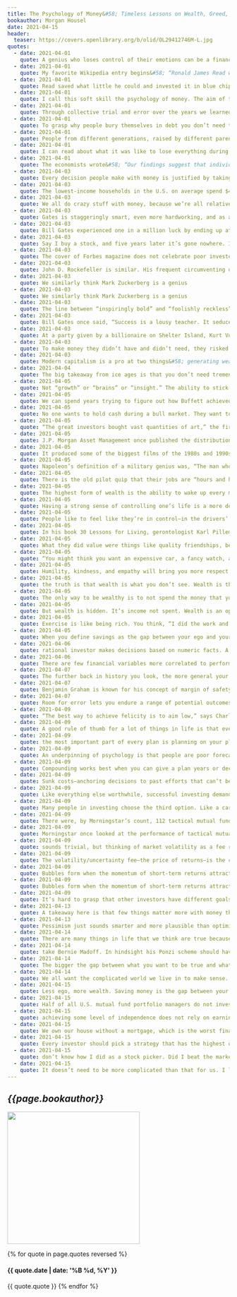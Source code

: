 ```yaml
---
title: The Psychology of Money&#58; Timeless Lessons on Wealth, Greed, and Happiness
bookauthor: Morgan Housel
date: 2021-04-15
header:
  teaser: https://covers.openlibrary.org/b/olid/OL29412746M-L.jpg
quotes:
  - date: 2021-04-01
    quote: A genius who loses control of their emotions can be a financial disaster. The opposite is also true. Ordinary folks with no financial education can be wealthy if they have a handful of behavioral skills that have nothing to do with formal measures of intelligence.
  - date: 2021-04-01
    quote: My favorite Wikipedia entry begins&#58; “Ronald James Read was an American philanthropist, investor, janitor, and gas station attendant.”
  - date: 2021-04-01
    quote: Read saved what little he could and invested it in blue chip stocks.
  - date: 2021-04-01
    quote: I call this soft skill the psychology of money. The aim of this book is to use short stories to convince you that soft skills are more important than the technical side of money. I’ll do this in a way that will help everyone—from Read to Fuscone and everyone in between—make better financial decisions.
  - date: 2021-04-01
    quote: Through collective trial and error over the years we learned how to become better farmers, skilled plumbers, and advanced chemists. But has trial and error taught us to become better with our personal finances? Are we less likely to bury ourselves in debt? More likely to save for a rainy day? Prepare for retirement? Have realistic views about what money does, and doesn’t do, to our happiness?
  - date: 2021-04-01
    quote: To grasp why people bury themselves in debt you don’t need to study interest rates; you need to study the history of greed, insecurity, and optimism. To get why investors sell out at the bottom of a bear market you don’t need to study the math of expected future returns; you need to think about the agony of looking at your family and wondering if your investments are imperiling their future.
  - date: 2021-04-01
    quote: People from different generations, raised by different parents who earned different incomes and held different values, in different parts of the world, born into different economies, experiencing different job markets with different incentives and different degrees of luck, learn very different lessons.
  - date: 2021-04-01
    quote: I can read about what it was like to lose everything during the Great Depression. But I don’t have the emotional scars of those who actually experienced it. And the person who lived through it can’t fathom why someone like me could come across as complacent about things like owning stocks. We see the world through a different lens.
  - date: 2021-04-01
    quote: The economists wrote&#58; “Our findings suggest that individual investors’ willingness to bear risk depends on personal history.” Not intelligence, or education, or sophistication. Just the dumb
  - date: 2021-04-03
    quote: Every decision people make with money is justified by taking the information they have at the moment and plugging it into their unique mental model of how the world works.
  - date: 2021-04-03
    quote: The lowest-income households in the U.S. on average spend $412 a year on lotto tickets, four times the amount of those in the highest income groups. Forty percent of Americans cannot come up with $400 in an emergency. Which is to say&#58; Those buying $400 in lottery tickets are by and large the same people who say they couldn’t come up with $400 in an emergency. They are blowing their safety nets on something with a one-in-millions chance of hitting it big.
  - date: 2021-04-03
    quote: We all do crazy stuff with money, because we’re all relatively new to this game and what looks crazy to you might make sense to me. But no one is crazy—we all make decisions based on our own unique experiences that seem to make sense to us in a given moment.
  - date: 2021-04-03
    quote: Gates is staggeringly smart, even more hardworking, and as a teenager had a vision for computers that even most seasoned computer executives couldn’t grasp. He also had a one in a million head start by going to school at Lakeside.
  - date: 2021-04-03
    quote: Bill Gates experienced one in a million luck by ending up at Lakeside. Kent Evans experienced one in a million risk by never getting to finish what he and Gates set out to achieve. The same force, the same magnitude, working in opposite directions.
  - date: 2021-04-03
    quote: Say I buy a stock, and five years later it’s gone nowhere. It’s possible that I made a bad decision by buying it in the first place. It’s also possible that I made a good decision that had an 80% chance of making money, and I just happened to end up on the side of the unfortunate 20%. How do I know which is which? Did I make a mistake, or did I just experience the reality of risk?
  - date: 2021-04-03
    quote: The cover of Forbes magazine does not celebrate poor investors who made good decisions but happened to experience the unfortunate side of risk. But it almost certainly celebrates rich investors who made OK or even reckless decisions and happened to get lucky. Both flipped the same coin that happened to land on a different side.
  - date: 2021-04-03
    quote: John D. Rockefeller is similar. His frequent circumventing of the law—a judge once called his company “no better than a common thief”—is often portrayed by historians as cunning business smarts. Maybe it was. But when does the narrative shift from, “You didn’t let outdated laws get in the way of innovation,” to “You committed a crime?” Or how little would the story have to shift for the narrative to have turned from “Rockefeller was a genius, try to learn from his successes,” to “Rockefeller was a criminal, try to learn from his business failures.” Very little. “What do I care about the law?” Vanderbilt once said. “Ain’t I got the power?” He did, and it worked. But it’s easy to imagine those being the last words of a story with a very different outcome. The line between bold and reckless can be thin. When we don’t give risk and luck their proper billing it’s often invisible.
  - date: 2021-04-03
    quote: We similarly think Mark Zuckerberg is a genius
  - date: 2021-04-03
    quote: We similarly think Mark Zuckerberg is a genius
  - date: 2021-04-03
    quote: The line between “inspiringly bold” and “foolishly reckless” can be a millimeter thick and only visible with hindsight. Risk and luck are doppelgangers.
  - date: 2021-04-03
    quote: Bill Gates once said, “Success is a lousy teacher. It seduces smart people into thinking they can’t lose.”
  - date: 2021-04-03
    quote: At a party given by a billionaire on Shelter Island, Kurt Vonnegut informs his pal, Joseph Heller, that their host, a hedge fund manager, had made more money in a single day than Heller had earned from his wildly popular novel Catch-22 over its whole history. Heller responds, “Yes, but I have something he will never have … enough.”
  - date: 2021-04-03
    quote: To make money they didn’t have and didn’t need, they risked what they did have and did need. And that’s foolish. It is just plain foolish. If you risk something that is important to you for something that is unimportant to you, it just does not make any sense.
  - date: 2021-04-03
    quote: Modern capitalism is a pro at two things&#58; generating wealth and generating envy. Perhaps they go hand in hand; wanting to surpass your peers can be the fuel of hard work. But life isn’t any fun without a sense of enough. Happiness, as it’s said, is just results minus expectations.
  - date: 2021-04-04
    quote: The big takeaway from ice ages is that you don’t need tremendous force to create tremendous results. If something compounds—if a little growth serves as the fuel for future growth—a small starting base can lead to results so extraordinary they seem to defy logic. It can be so logic-defying that you underestimate what’s possible, where growth comes from, and what it can lead to. And
  - date: 2021-04-05
    quote: Not “growth” or “brains” or “insight.” The ability to stick around for a long time, without wiping out or being forced to give up, is what makes the biggest difference. This should be the cornerstone of your strategy, whether it’s in investing or your career or a business you own.
  - date: 2021-04-05
    quote: We can spend years trying to figure out how Buffett achieved his investment returns&#58; how he found the best companies, the cheapest stocks, the best managers. That’s hard. Less hard but equally important is pointing out what he didn’t do. He didn’t get carried away with debt. He didn’t panic and sell during the 14 recessions he’s lived through. He didn’t sully his business reputation. He didn’t attach himself to one strategy, one world view, or one passing trend. He didn’t rely on others’ money (managing investments through a public company meant investors couldn’t withdraw their capital). He didn’t burn himself out and quit or retire.
  - date: 2021-04-05
    quote: No one wants to hold cash during a bull market. They want to own assets that go up a lot. You look and feel conservative holding cash during a bull market, because you become acutely aware of how much return you’re giving up by not owning the good stuff. Say cash earns 1% and stocks return 10% a year. That 9% gap will gnaw at you every day. But if that cash prevents you from having to sell your stocks during a bear market, the actual return you earned on that cash is not 1% a year—it could be many multiples of that, because preventing one desperate, ill-timed stock sale can do more for your lifetime returns than picking dozens of big-time winners.
  - date: 2021-04-05
    quote: “The great investors bought vast quantities of art,” the firm writes.¹⁹ “A subset of the collections turned out to be great investments, and they were held for a sufficiently long period of time to allow the portfolio return to converge upon the return of the best elements in the portfolio. That’s all that happens.” The great art dealers operated like index funds. They bought everything they could. And they bought it in portfolios, not individual pieces they happened to like. Then they sat and waited for a few winners to emerge.
  - date: 2021-04-05
    quote: J.P. Morgan Asset Management once published the distribution of returns for the Russell 3000 Index—a big, broad, collection of public companies—since 1980.²¹ Forty percent of all Russell 3000 stock components lost at least 70% of their value and never recovered over this period. Effectively all of the index’s overall returns came from 7% of component companies that outperformed by at least two standard deviations.
  - date: 2021-04-05
    quote: It produced some of the biggest films of the 1980s and 1990s, including the first three Rambo films, Terminator 2, Basic Instinct, and Total Recall. Carolco went public in 1987. It was a huge success, churning out hit after hit. It did half a billion dollars in revenue in 1991, commanding a market cap of $400 million—big money back then, especially for a film studio. And then it failed. The blockbusters stopped, a few big-budget projects flopped, and by the mid-1990s Carolco was history. It went bankrupt in 1996. Stock goes to zero, have a nice day. A catastrophic loss. And one that 4 in 10 public companies experience over time. Carolco’s story is not worth telling because it’s unique, but because it’s common. Here’s the most important part of this story&#58; The Russell 3000 has increased more than 73-fold since 1980. That is a spectacular return. That is success.
  - date: 2021-04-05
    quote: Napoleon’s definition of a military genius was, “The man who can do the average thing when all those around him are going crazy.” It’s the same in investing.
  - date: 2021-04-05
    quote: There is the old pilot quip that their jobs are “hours and hours of boredom punctuated by moments of sheer terror.” It’s the same in investing. Your success as an investor will be determined by how you respond to punctuated moments of terror, not the years spent on cruise control.
  - date: 2021-04-05
    quote: The highest form of wealth is the ability to wake up every morning and say, “I can do whatever I want today.” People want to become wealthier to make them happier. Happiness is a complicated subject because everyone’s different. But if there’s a common denominator in happiness—a universal fuel of joy—it’s that people want to control their lives. The ability to do what you want, when you want, with who you want, for as long as you want, is priceless. It is the highest dividend money pays.
  - date: 2021-04-05
    quote: Having a strong sense of controlling one’s life is a more dependable predictor of positive feelings of wellbeing than any of the objective conditions of life we have considered. More than your salary. More than the size of your house. More than the prestige of your job. Control over doing what you want, when you want to, with the people you want to, is the broadest lifestyle variable that makes people happy.
  - date: 2021-04-05
    quote: People like to feel like they’re in control—in the drivers’ seat. When we try to get them to do something, they feel disempowered. Rather than feeling like they made the choice, they feel like we made it for them. So they say no or do something else, even when they might have originally been happy to go along.²⁵
  - date: 2021-04-05
    quote: In his book 30 Lessons for Living, gerontologist Karl Pillemer interviewed a thousand elderly Americans looking for the most important lessons they learned from decades of life experience. He wrote&#58; No one—not a single person out of a thousand—said that to be happy you should try to work as hard as you can to make money to buy the things you want. No one—not a single person—said it’s important to be at least as wealthy as the people around you, and if you have more than they do it’s real success. No one—not a single person—said you should choose your work based on your desired future earning power.
  - date: 2021-04-05
    quote: What they did value were things like quality friendships, being part of something bigger than themselves, and spending quality, unstructured time with their children. “Your kids don’t want your money (or what your money buys) anywhere near as much as they want you. Specifically, they want you with them,” Pillemer writes. Take it from those who have lived through everything&#58; Controlling your time is the highest dividend money pays.
  - date: 2021-04-05
    quote: “You might think you want an expensive car, a fancy watch, and a huge house. But I’m telling you, you don’t. What you want is respect and admiration from other people, and you think having expensive stuff will bring it. It almost never does—especially from the people you want to respect and admire you.”
  - date: 2021-04-05
    quote: Humility, kindness, and empathy will bring you more respect than horsepower ever will.
  - date: 2021-04-05
    quote: the truth is that wealth is what you don’t see. Wealth is the nice cars not purchased. The diamonds not bought. The watches not worn, the clothes forgone and the first-class upgrade declined. Wealth is financial assets that haven’t yet been converted into the stuff you see.
  - date: 2021-04-05
    quote: The only way to be wealthy is to not spend the money that you do have. It’s not just the only way to accumulate wealth; it’s the very definition of wealth.
  - date: 2021-04-05
    quote: But wealth is hidden. It’s income not spent. Wealth is an option not yet taken to buy something later. Its value lies in offering you options, flexibility, and growth to one day purchase more stuff than you could right now.
  - date: 2021-04-05
    quote: Exercise is like being rich. You think, “I did the work and I now deserve to treat myself to a big meal.” Wealth is turning down that treat meal and actually burning net calories. It’s hard, and requires self-control. But it creates a gap between what you could do and what you choose to do that accrues to you over time. The problem for many of us is that it is easy to find rich role models. It’s harder to find wealthy ones because by definition their success is more hidden.
  - date: 2021-04-05
    quote: When you define savings as the gap between your ego and your income you realize why many people with decent incomes save so little. It’s a daily struggle against instincts to extend your peacock feathers to their outermost limits and keep up with others doing the same.
  - date: 2021-04-06
    quote: rational investor makes decisions based on numeric facts. A reasonable investor makes them in a conference room surrounded by co-workers you want to think highly of you, with a spouse you don’t want to let down, or judged against the silly but realistic competitors that are your brother-in-law, your neighbor, and your own personal doubts. Investing has a social component that’s often ignored when viewed through a strictly financial lens.
  - date: 2021-04-06
    quote: There are few financial variables more correlated to performance than commitment to a strategy during its lean years—both the amount of performance and the odds of capturing it over a given period of time. The historical odds of making money in U.S. markets are 50/50 over one-day periods, 68% in one-year periods, 88% in 10-year periods, and (so far) 100% in 20-year periods. Anything that keeps you in the game has a quantifiable advantage.
  - date: 2021-04-07
    quote: The further back in history you look, the more general your takeaways should be. General things like people’s relationship to greed and fear, how they behave under stress, and how they respond to incentives tend to be stable in time. The history of money is useful for that kind of stuff. But specific trends, specific trades, specific sectors, specific causal relationships about markets, and what people should do with their money are always an example of evolution in progress. Historians are not prophets.
  - date: 2021-04-07
    quote: Benjamin Graham is known for his concept of margin of safety. He wrote about it extensively and in mathematical detail. But my favorite summary of the theory came when he mentioned in an interview that “the purpose of the margin of safety is to render the forecast unnecessary.”
  - date: 2021-04-07
    quote: Room for error lets you endure a range of potential outcomes, and endurance lets you stick around long enough to let the odds of benefiting from a low-probability outcome fall in your favor. The biggest gains occur infrequently, either because they don’t happen often or because they take time to compound. So the person with enough room for error in part of their strategy (cash) to let them endure hardship in another (stocks) has an edge over the person who gets wiped out, game over, insert more tokens, when they’re wrong.
  - date: 2021-04-09
    quote: “The best way to achieve felicity is to aim low,” says Charlie Munger. Wonderful.
  - date: 2021-04-09
    quote: A good rule of thumb for a lot of things in life is that everything that can break will eventually break. So if many things rely on one thing working, and that thing breaks, you are counting the days to catastrophe. That’s a single point of failure.
  - date: 2021-04-09
    quote: the most important part of every plan is planning on your plan not going according to plan.
  - date: 2021-04-09
    quote: An underpinning of psychology is that people are poor forecasters of their future selves.
  - date: 2021-04-09
    quote: Compounding works best when you can give a plan years or decades to grow. This is true for not only savings but careers and relationships. Endurance is key. And when you consider our tendency to change who we are over time, balance at every point in your life becomes a strategy to avoid future regret and encourage endurance.
  - date: 2021-04-09
    quote: Sunk costs—anchoring decisions to past efforts that can’t be refunded—are a devil in a world where people change over time. They make our future selves prisoners to our past, different, selves. It’s the equivalent of a stranger making major life decisions for you.
  - date: 2021-04-09
    quote: Like everything else worthwhile, successful investing demands a price. But its currency is not dollars and cents. It’s volatility, fear, doubt, uncertainty, and regret—all of which are easy to overlook until you’re dealing with them in real time.
  - date: 2021-04-09
    quote: Many people in investing choose the third option. Like a car thief—though well-meaning and law-abiding—they form tricks and strategies to get the return without paying the price. They trade in and out. They attempt to sell before the next recession and buy before the next boom. Most investors with even a little experience know that volatility is real and common. Many then take what seems like the next logical step&#58; trying to avoid it.
  - date: 2021-04-09
    quote: There were, by Morningstar’s count, 112 tactical mutual funds during this period. Only nine had better risk-adjusted returns than a simple 60/40 stock-bond fund. Less than a quarter of the tactical funds had smaller maximum drawdowns than the leave-it-alone index. Morningstar wrote&#58; “With a few exceptions, [tactical funds] gained less, were more volatile, or were subject to just as much downside risk” as the hands-off fund.
  - date: 2021-04-09
    quote: Morningstar once looked at the performance of tactical mutual funds, whose strategy is to switch between stocks and bonds at opportune times, capturing market returns with lower downside risk.⁵⁰ They want the returns without paying the price. The study focused on the mid-2010 through late 2011 period, when U.S. stock markets went wild on fears of a new recession and the S&P 500 declined more than 20%. This is the exact kind of environment the tactical funds are supposed to work in. It was their moment to shine. There were, by Morningstar’s count, 112 tactical mutual funds during this period. Only nine had better risk-adjusted returns than a simple 60/40 stock-bond fund. Less than a quarter of the tactical funds had smaller maximum drawdowns than the leave-it-alone index. Morningstar wrote&#58; “With a few exceptions, [tactical funds] gained less, were more volatile, or were subject to just as much downside risk” as the hands-off fund.
  - date: 2021-04-09
    quote: sounds trivial, but thinking of market volatility as a fee rather than a fine is an important part of developing the kind of mindset that lets you stick around long enough for investing gains to work in your favor.
  - date: 2021-04-09
    quote: The volatility/uncertainty fee—the price of returns—is the cost of admission to get returns greater than low-fee parks like cash and bonds.
  - date: 2021-04-09
    quote: Bubbles form when the momentum of short-term returns attracts enough money that the makeup of investors shifts from mostly long term to mostly short term. That process feeds on itself. As traders push up short-term returns, they attract even more traders. Before long—and it often doesn’t take long—the dominant market price-setters with the most authority are those with shorter time horizons. Bubbles aren’t so much about valuations rising. That’s just a symptom of something else&#58; time horizons shrinking as more short-term traders enter the playing field. It’s common to say the dot-com bubble was a time of irrational optimism about the future. But one of the most common headlines of that era was announcing record trading volume, which is what happens when investors are buying and selling in a single day. Investors—particularly the ones setting prices—were not thinking about the next 20 years. The average mutual fund had 120% annual turnover in 1999, meaning they were, at most, thinking about the next eight months. So were the individual investors who bought those mutual funds. Maggie Mahar wrote in her book Bull!&#58; By the mid-nineties, the press had replaced annual scorecards with reports that appeared every three months. The change spurred investors to chase performance, rushing to buy the funds at the top of the charts, just when they were most expensive. This was the era of day trading, short-term option contracts, and up-to-the minute market commentary.
  - date: 2021-04-09
    quote: Bubbles form when the momentum of short-term returns attracts enough money that the makeup of investors shifts from mostly long term to mostly short term. That process feeds on itself. As traders push up short-term returns, they attract even more traders. Before long—and it often doesn’t take long—the dominant market price-setters with the most authority are those with shorter time horizons. Bubbles aren’t so much about valuations rising. That’s just a symptom of something else&#58; time horizons shrinking as more short-term traders enter the playing field. It’s
  - date: 2021-04-09
    quote: It’s hard to grasp that other investors have different goals than we do, because an anchor of psychology is not realizing that rational people can see the world through a different lens than your own. Rising prices persuade all investors in ways the best marketers envy. They are a drug that can turn value-conscious investors into dewy-eyed optimists, detached from their own reality by the actions of someone playing a different game than they are.
  - date: 2021-04-13
    quote: A takeaway here is that few things matter more with money than understanding your own time horizon and not being persuaded by the actions and behaviors of people playing different games than you are.
  - date: 2021-04-13
    quote: Pessimism just sounds smarter and more plausible than optimism. Tell someone that everything will be great and they’re likely to either shrug you off or offer a skeptical eye. Tell someone they’re in danger and you have their undivided attention.
  - date: 2021-04-14
    quote: There are many things in life that we think are true because we desperately want them to be true.
  - date: 2021-04-14
    quote: take Bernie Madoff. In hindsight his Ponzi scheme should have been obvious. He reported returns that never varied, they were audited by a relatively unknown accounting firm, and he refused to release much information on how the returns were achieved. Yet Madoff raised billions of dollars from some of the most sophisticated investors in the world. He told a good story, and people wanted to believe it.
  - date: 2021-04-14
    quote: The bigger the gap between what you want to be true and what you need to be true to have an acceptable outcome, the more you are protecting yourself from falling victim to an appealing financial fiction. When
  - date: 2021-04-14
    quote: We all want the complicated world we live in to make sense. So we tell ourselves stories to fill in the gaps of what are effectively blind spots. What these stories do to us financially can be both fascinating and terrifying.
  - date: 2021-04-15
    quote: Less ego, more wealth. Saving money is the gap between your ego and your income, and wealth is what you don’t see. So wealth is created by suppressing what you could buy today in order to have more stuff or more options in the future. No matter how much you earn, you will never build wealth unless you can put a lid on how much fun you can have with your money right now, today.
  - date: 2021-04-15
    quote: Half of all U.S. mutual fund portfolio managers do not invest a cent of their own money in their funds, according to Morningstar.⁶⁹ This might seem atrocious, and surely the statistic uncovers some hypocrisy.
  - date: 2021-04-15
    quote: achieving some level of independence does not rely on earning a doctor’s income. It’s mostly a matter of keeping your expectations in check and living below your means. Independence, at any income level, is driven by your savings rate. And past a certain level of income your savings rate is driven by your ability to keep your lifestyle expectations from running away.
  - date: 2021-04-15
    quote: We own our house without a mortgage, which is the worst financial decision we’ve ever made but the best money decision we’ve ever made. Mortgage interest rates were absurdly low when we bought our house. Any rational advisor would recommend taking advantage of cheap money and investing extra savings in higher-return assets, like stocks. But our goal isn’t to be coldly rational; just psychologically reasonable.
  - date: 2021-04-15
    quote: Every investor should pick a strategy that has the highest odds of successfully meeting their goals. And I think for most investors, dollar-cost averaging into a low-cost index fund will provide the highest odds of long-term success.
  - date: 2021-04-15
    quote: don’t know how I did as a stock picker. Did I beat the market? I’m not sure. Like most who try, I didn’t keep a good score.
  - date: 2021-04-15
    quote: It doesn’t need to be more complicated than that for us. I like it simple. One of my deeply held investing beliefs is that there is little correlation between investment effort and investment results. The reason is because the world is driven by tails—a few variables account for the majority of returns. No matter how hard you try at investing you won’t do well if you miss the two or three things that move the needle in your strategy. The reverse is true. Simple investment strategies can work great as long as they capture the few things that are important to that strategy’s success. My investing strategy doesn’t rely on picking the right sector, or timing the next recession. It relies on a high savings rate, patience, and optimism that the global economy will create value over the next several decades. I spend virtually all of my investing effort thinking about those three things—especially the first two, which I can control. I’ve
---
```

## *{{page.bookauthor}}*

<img width="300" src="{{ page.header.teaser }}"/>

{% for quote in page.quotes reversed %}
#### {{ quote.date | date: '%B %d, %Y' }}
{{ quote.quote }}
{% endfor %}
